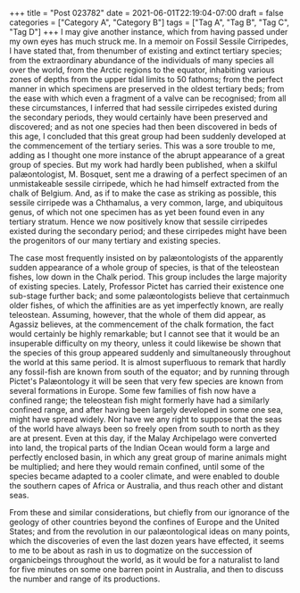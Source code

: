 +++
title = "Post 023782"
date = 2021-06-01T22:19:04-07:00
draft = false
categories = ["Category A", "Category B"]
tags = ["Tag A", "Tag B", "Tag C", "Tag D"]
+++
I may give another instance, which from having passed under my own eyes has much struck me. In a memoir on Fossil Sessile Cirripedes, I have stated that, from thenumber of existing and extinct tertiary species; from the extraordinary abundance of the individuals of many species all over the world, from the Arctic regions to the equator, inhabiting various zones of depths from the upper tidal limits to 50 fathoms; from the perfect manner in which specimens are preserved in the oldest tertiary beds; from the ease with which even a fragment of a valve can be recognised; from all these circumstances, I inferred that had sessile cirripedes existed during the secondary periods, they would certainly have been preserved and discovered; and as not one species had then been discovered in beds of this age, I concluded that this great group had been suddenly developed at the commencement of the tertiary series. This was a sore trouble to me, adding as I thought one more instance of the abrupt appearance of a great group of species. But my work had hardly been published, when a skilful palæontologist, M. Bosquet, sent me a drawing of a perfect specimen of an unmistakeable sessile cirripede, which he had himself extracted from the chalk of Belgium. And, as if to make the case as striking as possible, this sessile cirripede was a Chthamalus, a very common, large, and ubiquitous genus, of which not one specimen has as yet been found even in any tertiary stratum. Hence we now positively know that sessile cirripedes existed during the secondary period; and these cirripedes might have been the progenitors of our many tertiary and existing species.

The case most frequently insisted on by palæontologists of the apparently sudden appearance of a whole group of species, is that of the teleostean fishes, low down in the Chalk period. This group includes the large majority of existing species. Lately, Professor Pictet has carried their existence one sub-stage further back; and some palæontologists believe that certainmuch older fishes, of which the affinities are as yet imperfectly known, are really teleostean. Assuming, however, that the whole of them did appear, as Agassiz believes, at the commencement of the chalk formation, the fact would certainly be highly remarkable; but I cannot see that it would be an insuperable difficulty on my theory, unless it could likewise be shown that the species of this group appeared suddenly and simultaneously throughout the world at this same period. It is almost superfluous to remark that hardly any fossil-fish are known from south of the equator; and by running through Pictet's Palæontology it will be seen that very few species are known from several formations in Europe. Some few families of fish now have a confined range; the teleostean fish might formerly have had a similarly confined range, and after having been largely developed in some one sea, might have spread widely. Nor have we any right to suppose that the seas of the world have always been so freely open from south to north as they are at present. Even at this day, if the Malay Archipelago were converted into land, the tropical parts of the Indian Ocean would form a large and perfectly enclosed basin, in which any great group of marine animals might be multiplied; and here they would remain confined, until some of the species became adapted to a cooler climate, and were enabled to double the southern capes of Africa or Australia, and thus reach other and distant seas.

From these and similar considerations, but chiefly from our ignorance of the geology of other countries beyond the confines of Europe and the United States; and from the revolution in our palæontological ideas on many points, which the discoveries of even the last dozen years have effected, it seems to me to be about as rash in us to dogmatize on the succession of organicbeings throughout the world, as it would be for a naturalist to land for five minutes on some one barren point in Australia, and then to discuss the number and range of its productions.
